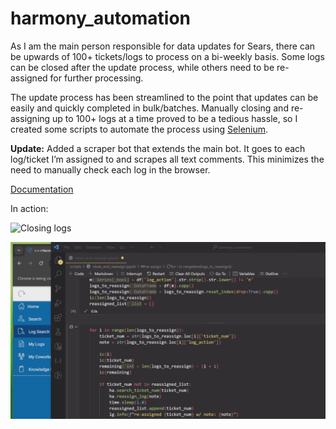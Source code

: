 # harmony_automation


<!-- WARNING: THIS FILE WAS AUTOGENERATED! DO NOT EDIT! -->

As I am the main person responsible for data updates for Sears, there
can be upwards of 100+ tickets/logs to process on a bi-weekly basis.
Some logs can be closed after the update process, while others need to
be re-assigned for further processing.

The update process has been streamlined to the point that updates can be
easily and quickly completed in bulk/batches. Manually closing and
re-assigning up to 100+ logs at a time proved to be a tedious hassle, so
I created some scripts to automate the process using
[Selenium](https://www.selenium.dev/).

**Update:** Added a scraper bot that extends the main bot. It goes to
each log/ticket I’m assigned to and scrapes all text comments. This
minimizes the need to manually check each log in the browser.

[Documentation](https://pyronone.github.io/harmony_automation/core.html)

In action:

![Closing logs](0.gif "segment")

![Re-assigning logs](1.gif "segment")
